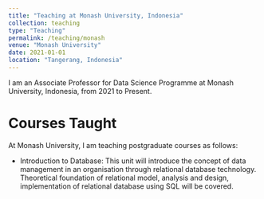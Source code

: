 ```yaml
---
title: "Teaching at Monash University, Indonesia"
collection: teaching
type: "Teaching"
permalink: /teaching/monash
venue: "Monash University"
date: 2021-01-01
location: "Tangerang, Indonesia"
---
```


I am an Associate Professor for Data Science Programme at Monash University, Indonesia, from 2021 to Present.

Courses Taught
======

At Monash University, I am teaching postgraduate courses as follows:

* Introduction to Database: This unit will introduce the concept of data management in an organisation through relational database technology. Theoretical foundation of relational model, analysis and design, implementation of relational database using SQL will be covered.
